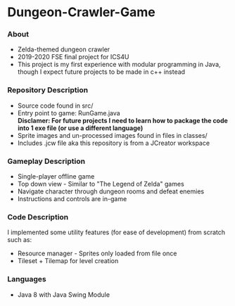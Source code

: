 # Dungeon-Crawler-Game

### About
- Zelda-themed dungeon crawler
- 2019-2020 FSE final project for ICS4U
- This project is my first experience with modular programming in Java, though I expect future projects to be made in c++ instead

### Repository Description
- Source code found in src/
- Entry point to game: RunGame.java <br>
<strong> Disclamer: For future projects I need to learn how to package the code into 1 exe file (or use a different language) </strong>
- Sprite images and un-processed images found in files in classes/
- Includes .jcw file aka this repository is from a JCreator workspace

### Gameplay Description
- Single-player offline game
- Top down view - Similar to "The Legend of Zelda" games
- Navigate character through dungeon rooms and defeat enemies
- Instructions and controls are in-game

### Code Description
I implemented some utility features (for ease of development) from scratch such as:
- Resource manager - Sprites only loaded from file once
- Tileset + Tilemap for level creation

### Languages
- Java 8 with Java Swing Module
